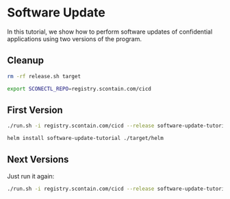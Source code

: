 # Software Update

In this tutorial, we show how to perform software updates of confidential applications using two versions of the program.

## Cleanup

```bash
rm -rf release.sh target

export SCONECTL_REPO=registry.scontain.com/cicd
```

## First Version

```bash
./run.sh -i registry.scontain.com/cicd --release software-update-tutorial
```

```bash
helm install software-update-tutorial ./target/helm
```

## Next Versions

Just run it again:

```bash
./run.sh -i registry.scontain.com/cicd --release software-update-tutorial
```

